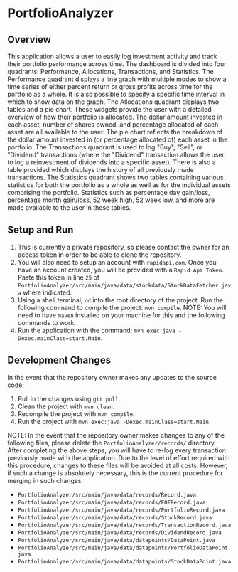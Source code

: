 # PortfolioAnalyzer

## Overview
This application allows a user to easily log investment activity and track their portfolio performance across time. The dashboard is divided into four quadrants: Performance, Allocations, Transactions, and Statistics. The Performance quadrant displays a line graph with multiple modes to show a time series of either percent return or gross profits across time for the portfolio as a whole. It is also possible to specify a specific time interval in which to show data on the graph. The Allocations quadrant displays two tables and a pie chart. These widgets provide the user with a detailed overview of how their portfolio is allocated. The dollar amount invested in each asset, number of shares owned, and percentage allocated of each asset are all available to the user. The pie chart reflects the breakdown of the dollar amount invested in (or percentage allocated of) each asset in the portfolio. The Transactions quadrant is used to log "Buy", "Sell", or "Dividend" transactions (where the "Dividend" transaction allows the user to log a reinvestment of dividends into a specific asset). There is also a table provided which displays the history of all previously made transactions. The Statistics quadrant shows two tables containing various statistics for both the portfolio as a whole as well as for the individual assets comprising the portfolio. Statistics such as percentage day gain/loss, percentage month gain/loss, 52 week high, 52 week low, and more are made available to the user in these tables.

## Setup and Run
1.	This is currently a private repository, so please contact the owner for an access token in order to be able to clone the repository. 
2.	You will also need to setup an account with `rapidapi.com`. Once you have an account created, you will be provided with a `Rapid Api Token`. Paste this token in line `25` of `PortfolioAnalyzer/src/main/java/data/stockdata/StockDataFetcher.java` where indicated. 
3.	Using a shell terminal, `cd` into the root directory of the project. Run the following command to compile the project: `mvn compile`. NOTE: You will need to have `maven` installed on your machine for this and the following commands to work.
4.	Run the application with the command: `mvn exec:java -Dexec.mainClass=start.Main`.

## Development Changes
In the event that the repository owner makes any updates to the source code:

1.	Pull in the changes using `git pull`.
2.	Clean the project with `mvn clean`.
3.	Recompile the project with `mvn compile`.
4.	Run the project with `mvn exec:java -Dexec.mainClass=start.Main`.

NOTE: In the event that the repository owner makes changes to any of the following files, please delete the `PortfolioAnalyzer/records/` directory. After completing the above steps, you will have to re-log every transaction previously made with the application. Due to the level of effort required with this procedure, changes to these files will be avoided at all costs. However, if such a change is absolutely necessary, this is the current procedure for merging in such changes.
* `PortfolioAnalyzer/src/main/java/data/records/Record.java`
* `PortfolioAnalyzer/src/main/java/data/records/EOFRecord.java`
* `PortfolioAnalyzer/src/main/java/data/records/PortfolioRecord.java`
* `PortfolioAnalyzer/src/main/java/data/records/StockRecord.java`
* `PortfolioAnalyzer/src/main/java/data/records/TransactionRecord.java`
* `PortfolioAnalyzer/src/main/java/data/records/DividendRecord.java`
* `PortfolioAnalyzer/src/main/java/data/datapoints/DataPoint.java`
* `PortfolioAnalyzer/src/main/java/data/datapoints/PortfolioDataPoint.java`
* `PortfolioAnalyzer/src/main/java/data/datapoints/StockDataPoint.java`


